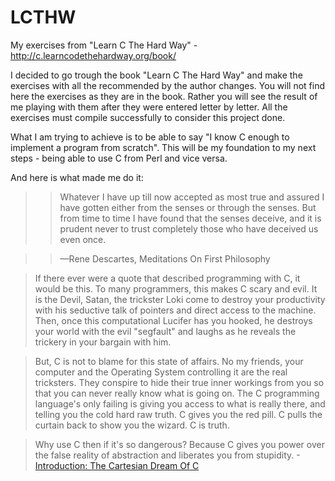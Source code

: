 # LCTHW
My exercises from "Learn C The Hard Way" - http://c.learncodethehardway.org/book/

I decided to go trough the book "Learn C The Hard Way" and make the exercises with all the recommended by the author changes. You will not find here the exercises as they are in the book. Rather you will see the result of me playing with them after they were entered letter by letter. All the exercises must compile successfully to consider this project done.

What I am trying to achieve is to be able to say "I know C enough to implement a program from scratch". This will be my foundation to my next steps - being able to use C from Perl and vice versa.

And here is what made me do it:

>> Whatever I have up till now accepted as most true and assured I have gotten either from the senses or through the senses. But from time to time I have found that the senses deceive, and it is prudent never to trust completely those who have deceived us even once.

>> —Rene Descartes, Meditations On First Philosophy

>If there ever were a quote that described programming with C, it would be this. To many programmers, this makes C scary and evil. It is the Devil, Satan, the trickster Loki come to destroy your productivity with his seductive talk of pointers and direct access to the machine. Then, once this computational Lucifer has you hooked, he destroys your world with the evil "segfault" and laughs as he reveals the trickery in your bargain with him.

>But, C is not to blame for this state of affairs. No my friends, your computer and the Operating System controlling it are the real tricksters. They conspire to hide their true inner workings from you so that you can never really know what is going on. The C programming language's only failing is giving you access to what is really there, and telling you the cold hard raw truth. C gives you the red pill. C pulls the curtain back to show you the wizard. C is truth.

>Why use C then if it's so dangerous? Because C gives you power over the false reality of abstraction and liberates you from stupidity.
> -[Introduction: The Cartesian Dream Of C](http://c.learncodethehardway.org/book/introduction.html)